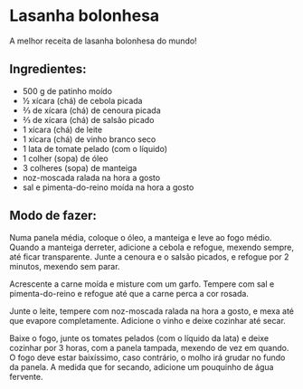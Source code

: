 # Lasanha bolonhesa 

A melhor receita de lasanha bolonhesa do mundo!

## Ingredientes:

   * 500 g de patinho moído
   * ½ xícara (chá) de cebola picada
   * ⅔ de xícara (chá) de cenoura picada
   * ⅔ de xícara (chá) de salsão picado
   * 1 xícara (chá) de leite
   * 1 xícara (chá) de vinho branco seco
   * 1 lata de tomate pelado (com o líquido)
   * 1 colher (sopa) de óleo
   * 3 colheres (sopa) de manteiga
   * noz-moscada ralada na hora a gosto
   * sal e pimenta-do-reino moída na hora a gosto

 ## Modo de fazer:

 Numa panela média, coloque o óleo, a manteiga e leve ao fogo médio. Quando a manteiga derreter, adicione a cebola e refogue, mexendo sempre, até ficar transparente. Junte a cenoura e o salsão picados, e refogue por 2 minutos, mexendo sem parar.

 Acrescente a carne moída e misture com um garfo. Tempere com sal e pimenta-do-reino e refogue até que a carne perca a cor rosada.

 Junte o leite, tempere com noz-moscada ralada na hora a gosto, e mexa até que evapore completamente. Adicione o vinho e deixe cozinhar até secar.

 Baixe o fogo, junte os tomates pelados (com o líquido da lata) e deixe cozinhar por 3 horas, com a panela tampada, mexendo de vez em quando. O fogo deve estar baixíssimo, caso contrário, o molho irá grudar no fundo da panela. A medida que for secando, adicione um pouquinho de água fervente.
